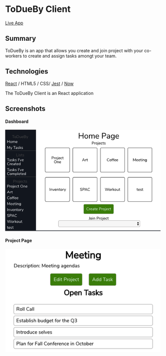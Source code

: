 # ToDueBy Client
[Live App](https://ryutae-todueby.now.sh)

## Summary

ToDueBy is an app that allows you create and join project with your co-workers to create and assign tasks amongt your team.

## Technologies
[React](https://reactjs.org/) / HTML5 / CSS/ [Jest](https://jestjs.io/) / [Now](https://zeit.co/now)

The ToDueBy Client is an React application 

## Screenshots
#### Dashboard
<img src="/public/Dashboard.png" width="500" alt="dashboard">

#### Project Page
<img src="/public/ProjectPage.png" width="500" alt="project page">
